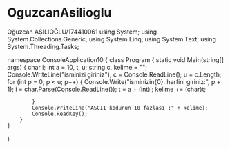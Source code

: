 # OguzcanAsilioglu
Oğuzcan AŞILIOĞLU/174410061
using System;
using System.Collections.Generic;
using System.Linq;
using System.Text;
using System.Threading.Tasks;

namespace ConsoleApplication10
{
    class Program
    {
        static void Main(string[] args)
        {
            char i; int a = 10, t, u; string c, kelime = "";
            Console.WriteLine("isminizi giriniz"); c = Console.ReadLine();
            u = c.Length;
            for (int p = 0; p < u; p++)
            {
                Console.Write("isminizin{0}. harfini giriniz:", p + 1); i = char.Parse(Console.ReadLine());
                t = a + (int)i;
                kelime += (char)t;

            }
            Console.WriteLine("ASCII kodunun 10 fazlası :" + kelime);
            Console.ReadKey();
        }
    }
}
